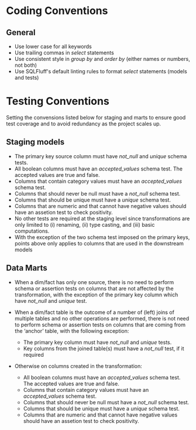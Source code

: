# Coding Conventions 

## General 

* Use lower case for all keywords
* Use trailing commas in *select* statements
* Use consistent style in *group by* and *order by* (either names or numbers, not both)
* Use SQLFluff's default linting rules to format *select* statements (models and tests)



# Testing Conventions

Setting the convensions listed below for staging and marts to ensure good test coverage and 
to avoid redundancy as the project scales up.

## Staging models 

* The primary key source column must have *not_null* and *unique* schema tests.
* All boolean columns must have an *accepted_values* schema test. The accepted values are true and false.
* Columns that contain category values must have an *accepted_values* schema test.
* Columns that should never be null must have a *not_null* schema test.
* Columns that should be unique must have a *unique* schema test.
* Columns that are numeric and that cannot have negative values should have an assetion test to check positivity.
* No other tests are required at the staging level since transformations are only limited to (i) renaming, (ii) type casting, and (iii) basic computations.
* With the exception of the two schema test imposed on the primary keys, points above only applies to columns that are used in the downstream models

## Data Marts

* When a dim/fact has only one source, there is no need to perform schema or assertion tests on columns that 
  are not affected by the transformation, with the exception of the primary key column which have *not_null* and *unique* test.

* When a dim/fact table is the outcome of a number of (left) joins of multiple tables and no other operations are 
  performed, there is not need to perform schema or assertion tests on columns that are coming from the ‘anchor’ table, 
  with the following exception:
  * The primary key column must have *not_null* and *unique* tests.
  * Key columns from the joined table(s) must have a *not_null* test, if it required 

* Otherwise on columns created in the transformation:
    * All boolean columns must have an *accepted_values* schema test. The accepted values are true and false.
    * Columns that contain category values must have an *accepted_values* schema test.
    * Columns that should never be null must have a *not_null* schema test.
    * Columns that should be unique must have a *unique* schema test.
    * Columns that are numeric and that cannot have negative values should have an assetion test to check positivity.

